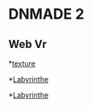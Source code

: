 # DNMADE 2

## Web Vr



*[texture](./VR.html)

*[Labyrinthe](./Labyrinthe.html)

*[Labyrinthe](./Labyrinthe_small.html)


